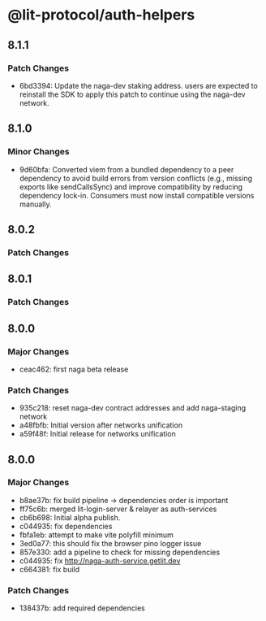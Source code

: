 # @lit-protocol/auth-helpers

## 8.1.1

### Patch Changes

- 6bd3394: Update the naga-dev staking address. users are expected to reinstall the SDK to apply this patch to continue using the naga-dev network.

## 8.1.0

### Minor Changes

- 9d60bfa: Converted viem from a bundled dependency to a peer dependency to avoid build errors from version conflicts (e.g., missing exports like sendCallsSync) and improve compatibility by reducing dependency lock-in. Consumers must now install compatible versions manually.

## 8.0.2

### Patch Changes

## 8.0.1

### Patch Changes

## 8.0.0

### Major Changes

- ceac462: first naga beta release

### Patch Changes

- 935c218: reset naga-dev contract addresses and add naga-staging network
- a48fbfb: Initial version after networks unification
- a59f48f: Initial release for networks unification

## 8.0.0

### Major Changes

- b8ae37b: fix build pipeline -> dependencies order is important
- ff75c6b: merged lit-login-server & relayer as auth-services
- cb6b698: Initial alpha publish.
- c044935: fix dependencies
- fbfa1eb: attempt to make vite polyfill minimum
- 3ed0a77: this should fix the browser pino logger issue
- 857e330: add a pipeline to check for missing dependencies
- c044935: fix http://naga-auth-service.getlit.dev
- c664381: fix build

### Patch Changes

- 138437b: add required dependencies
